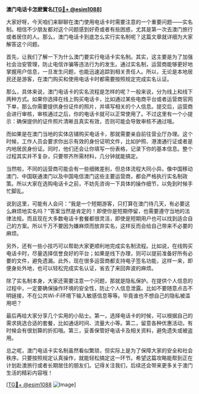 **澳门电话卡怎麽實名[[TG💪+ @esim1088](https://t.me/s/esim1088)]**

大家好呀，今天咱们来聊聊在澳门使用电话卡时需要注意的一个重要问题——实名制。相信不少朋友都对这个问题感到好奇或者有些困惑，尤其是第一次去澳门旅行或者居住的人。那么，澳门电话卡到底怎么实行实名制呢？这篇文章就详细为大家解答这个问题。

首先，让我们了解一下为什么澳门要实行电话卡实名制。其实，这主要是为了加强社会治安管理，防止电信诈骗等违法行为的发生。通过实名制，运营商能够更好地掌握用户信息，一旦发生问题，也能迅速追踪到相关责任人。所以，无论是本地居民还是游客，在澳门购买和使用电话卡时都需要按照规定完成实名认证。

那么，具体来说，澳门电话卡的实名流程是怎样的呢？一般来说，分为线上和线下两种方式。如果你选择在线上购买电话卡，比如通过某些电商平台或者运营商官网下单，那么你需要提供身份证件的照片，并填写相关的个人信息。提交后，运营商会进行审核，审核通过之后，你的电话卡就可以正常使用了。不过这里有一个小提示：确保提供的证件照片清晰且真实有效，否则可能会导致审核不通过哦。

而如果是在澳门当地的实体店铺购买电话卡，那就需要亲自前往营业厅办理。这个时候，工作人员会要求你出示有效的身份证明文件，比如护照、港澳通行证或者是内地居民身份证。同时，他们还会让你填写一份表格，记录下你的基本信息。整个过程其实并不复杂，只要带齐所需材料，几分钟就能搞定。

当然啦，不同的运营商可能会有一些细微差别，但总体流程大同小异。像中国移动澳门、中国联通澳门以及中国电信澳门这些主要运营商，都会严格执行实名制政策。所以大家在选购电话卡之前，不妨先咨询一下具体的操作细节，以免到时候手忙脚乱。

说到这里，可能有人会问：“我是一个短期游客，只打算在澳门待几天，有必要这么麻烦地实名吗？”答案当然是肯定的！即使你是短期停留，也需要遵守当地的法律法规。而且现在大多数电话卡套餐都很灵活，即使是短期用户也可以找到适合自己的方案。所以千万不要因为嫌麻烦而放弃实名，这样反而会给自己带来不必要的麻烦。

另外，还有一些小技巧可以帮助大家更顺利地完成实名制流程。比如说，在线购买电话卡时，尽量选择信誉良好的平台；如果是线下办理，则可以提前准备好所有必要的文件，避免遗漏。此外，现在很多运营商都支持电子签名功能，这样一来，即便身处外地，也可以轻松完成实名认证，省去了来回奔波的麻烦。

除了实名制本身，大家还需要注意一个问题，那就是隐私保护。在提供个人信息的过程中，一定要确保操作环境的安全性，防止个人信息泄露。比如不要随意点击不明链接，不在公共Wi-Fi环境下输入敏感信息等等。毕竟谁也不想自己的隐私被滥用吧？

最后再给大家分享几个实用的小贴士。第一，选择电话卡的时候，可以根据自己的需求挑选合适的套餐，比如通话时间、流量大小等。第二，留意各种优惠活动，有时候会有很划算的折扣哦。第三，妥善保管好电话卡及相关资料，避免遗失或被盗用。

总之呢，澳门电话卡实名制虽然看似繁琐，但实际上是为了保障大家的安全和社会秩序。只要按照规定认真操作，就能轻松搞定这一环节。希望这篇攻略能帮到正在计划赴澳旅行或者长期居住的朋友们。记得关注我们，后续还会带来更多关于澳门生活的精彩内容哦！

[[TG💪+ @esim1088](https://t.me/s/esim1088) ![Image](https://i.postimg.cc/4NQfJmqS/Snipaste-2025-05-13-00-14-12.png)]